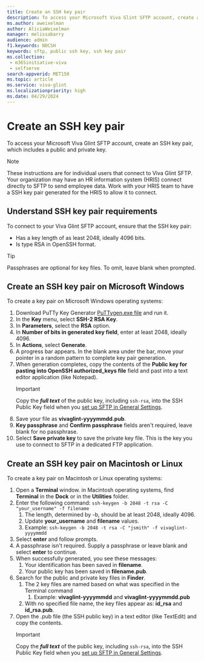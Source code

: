 ```yaml
---
title: Create an SSH key pair
description: To access your Microsoft Viva Glint SFTP account, create an SSH key pair, which includes a public and private key. 
ms.author: aweixelman
author: AliciaWeixelman
manager: melissabarry
audience: admin
f1.keywords: NOCSH
keywords: sftp, public ssh key, ssh key pair
ms.collection: 
 - m365initiative-viva
 - selfserve
search-appverid: MET150
ms.topic: article
ms.service: viva-glint
ms.localizationpriority: high
ms.date: 04/29/2024
---
```


# Create an SSH key pair

To access your Microsoft Viva Glint SFTP account, create an SSH key pair, which includes a public and private key.

> [!NOTE]
> These instructions are for individual users that connect to Viva Glint SFTP. Your organization may have an HR information system (HRIS) connect directly to SFTP to send employee data. Work with your HRIS team to have a SSH key pair generated for the HRIS to allow it to connect.

## Understand SSH key pair requirements

To connect to your Viva Glint SFTP account, ensure that the SSH key pair:

- Has a key length of as least 2048, ideally 4096 bits.
- Is type RSA in OpenSSH format.

> [!TIP]
> Passphrases are optional for key files. To omit, leave blank when prompted.

## Create an SSH key pair on Microsoft Windows

To create a key pair on Microsoft Windows operating systems:

1. Download PuTTy Key Generator [PuTTygen.exe file](https://www.chiark.greenend.org.uk/~sgtatham/putty/latest.html) and run it.
1. In the **Key** menu, select **SSH-2 RSA Key**.
1. In **Parameters**, select the **RSA** option.
1. In **Number of bits in generated key field**, enter at least 2048, ideally 4096.
1. In **Actions**, select **Generate**.
1. A progress bar appears. In the blank area under the bar, move your pointer in a random pattern to complete key pair generation.
1. When generation completes, copy the contents of the **Public key for pasting into OpenSSH authorized_keys file** field and past into a text editor application (like Notepad).
   > [!IMPORTANT]
   > Copy the _**full text**_ of the public key, including `ssh-rsa`, into the SSH Public Key field when you [set up SFTP in General Settings](set-up-sftp.md).
1. Save your file as **vivaglint-yyyymmdd.pub**.
1. **Key passphrase** and **Confirm passphrase** fields aren't required, leave blank for no passphrase.
1. Select **Save private key** to save the private key file. This is the key you use to connect to SFTP in a dedicated FTP application.

## Create an SSH key pair on Macintosh or Linux

To create a key pair on Macintosh or Linux operating systems:

1. Open a **Terminal** window. in Macintosh operating systems, find **Terminal** in the **Dock** or in the **Utilities** folder.
1. Enter the following command: `ssh-keygen -b 2048 -t rsa -C "your_username" -f filename`
   1. The length, determined by -b, should be at least 2048, ideally 4096.
   1. Update **your_username** and **filename** values. 
   1. Example: `ssh-keygen -b 2048 -t rsa -C "jsmith" -f vivaglint-yyyymmdd`
1. Select **enter** and follow prompts.
1. A passphrase isn't required. Supply a passphrase or leave blank and select **enter** to continue.
1. When successfully generated, you see these messages:
   1. Your identification has been saved in **filename**.
   1. Your public key has been saved in **filename.pub**.
1. Search for the public and private key files in **Finder**.
   1. The 2 key files are named based on what was specified in the Terminal command
      1. Example: **vivaglint-yyyymmdd** and **vivaglint-yyyymmdd.pub**
   1. With no specified file name, the key files appear as: **id_rsa** and **id_rsa.pub**.
1. Open the .pub file (the SSH public key) in a text editor (like TextEdit) and copy the contents.
   > [!IMPORTANT]
   > Copy the _**full text**_ of the public key, including `ssh-rsa`, into the SSH Public Key field when you [set up SFTP in General Settings](set-up-sftp.md).

